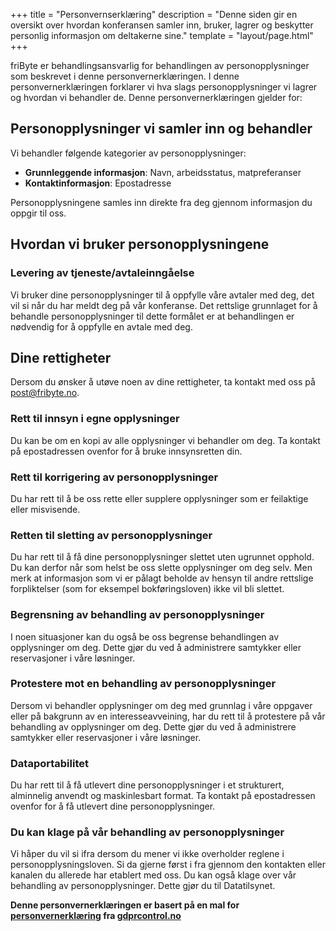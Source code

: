 +++
title = "Personvernserklæring"
description = "Denne siden gir en oversikt over hvordan konferansen samler inn, bruker, lagrer og beskytter personlig informasjon om deltakerne sine."
template = "layout/page.html"
+++

friByte er behandlingsansvarlig for behandlingen av personopplysninger som beskrevet i denne personvernerklæringen. I denne personvernerklæringen forklarer vi hva slags personopplysninger vi lagrer og hvordan vi behandler de. Denne personvernerklæringen gjelder for:

## Personopplysninger vi samler inn og behandler

Vi behandler følgende kategorier av personopplysninger:

- **Grunnleggende informasjon**: Navn, arbeidsstatus, matpreferanser
- **Kontaktinformasjon**: Epostadresse

Personopplysningene samles inn direkte fra deg gjennom informasjon du oppgir til oss.

## Hvordan vi bruker personopplysningene

### Levering av tjeneste/avtaleinngåelse

Vi bruker dine personopplysninger til å oppfylle våre avtaler med deg, det vil si når du har meldt deg på vår konferanse. Det rettslige grunnlaget for å behandle personopplysninger til dette formålet er at behandlingen er nødvendig for å oppfylle en avtale med deg.

## Dine rettigheter

Dersom du ønsker å utøve noen av dine rettigheter, ta kontakt med oss på [post@fribyte.no].

### Rett til innsyn i egne opplysninger

Du kan be om en kopi av alle opplysninger vi behandler om deg. Ta kontakt på epostadressen ovenfor for å bruke innsynsretten din.

### Rett til korrigering av personopplysninger

Du har rett til å be oss rette eller supplere opplysninger som er feilaktige eller misvisende.

### Retten til sletting av personopplysninger

Du har rett til å få dine personopplysninger slettet uten ugrunnet opphold. Du kan derfor når som helst be oss slette opplysninger om deg selv. Men merk at informasjon som vi er pålagt beholde av hensyn til andre rettslige forpliktelser (som for eksempel bokføringsloven) ikke vil bli slettet.

### Begrensning av behandling av personopplysninger

I noen situasjoner kan du også be oss begrense behandlingen av opplysninger om deg. Dette gjør du ved å administrere samtykker eller reservasjoner i våre løsninger.

### Protestere mot en behandling av personopplysninger

Dersom vi behandler opplysninger om deg med grunnlag i våre oppgaver eller på bakgrunn av en interesseavveining, har du rett til å protestere på vår behandling av opplysninger om deg. Dette gjør du ved å administrere samtykker eller reservasjoner i våre løsninger.

### Dataportabilitet

Du har rett til å få utlevert dine personopplysninger i et strukturert, alminnelig anvendt og maskinlesbart format. Ta kontakt på epostadressen ovenfor for å få utlevert dine personopplysninger.

### Du kan klage på vår behandling av personopplysninger

Vi håper du vil si ifra dersom du mener vi ikke overholder reglene i personopplysningsloven. Si da gjerne først i fra gjennom den kontakten eller kanalen du allerede har etablert med oss. Du kan også klage over vår behandling av personopplysninger. Dette gjør du til Datatilsynet.

**Denne personvernerklæringen er basert på en mal for [personvernerklæring] fra [gdprcontrol.no]**

[post@fribyte.no]: mailto:post@fribyte.no
[personvernerklæring]: https://gdprcontrol.no/personvernerklaring-mal/
[gdprcontrol.no]: https://gdprcontrol.no/